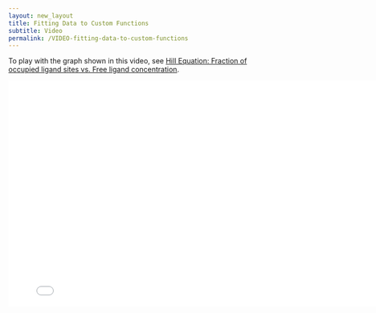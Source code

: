 ```yaml
---
layout: new_layout
title: Fitting Data to Custom Functions
subtitle: Video
permalink: /VIDEO-fitting-data-to-custom-functions
---
```


To play with the graph shown in this video, see [Hill Equation: Fraction of occupied ligand sites vs. Free ligand concentration](https://plot.ly/2503/~chris/).

<div style="width: 100% !important; height: auto !important;">
<iframe src="//player.vimeo.com/video/102278229" width="800" height="450" frameborder="0" allowfullscreen="allowfullscreen"></iframe>
</div>
